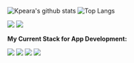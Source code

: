 ![Kpeara's github stats](https://github-readme-stats.vercel.app/api?username=kpeara&show_icons=true&theme=radical)
![Top Langs](https://github-readme-stats.vercel.app/api/top-langs/?username=kpeara&theme=radical&layout=compact)

![](https://img.shields.io/badge/OS:-*nix/windows-informational?style=flat-square&logoColor=white&color=black&labelColor=black)
![](https://img.shields.io/badge/Editor:-intellij/vscode/vim-informational?style=flat-square&logoColor=white&color=black&labelColor=black)

<strong>My Current Stack for App Development:</strong>

![](https://img.shields.io/badge/Backend:-java_spring/node_express-informational?style=flat-square&logo=spring&color=black&labelColor=black)
![](https://img.shields.io/badge/Frontend:-react/angular-informational?style=flat-square&logo=react&color=black&labelColor=black)
![](https://img.shields.io/badge/State_Management:-redux-informational?style=flat-square&logoColor=white&logo=redux&color=black&labelColor=black)
![](https://img.shields.io/badge/DBMS:-postgres-informational?style=flat-square&color=black&labelColor=black)

<!--
Consider Adding: LinkedIn under a section called Contact Me
Consider adding your personal site under a section called: My site (made with react and github pages (gatsby? might help with speed))
-->

<!-- consider this red color: FF5262 -->

<!-- might remove angular, depending on if I use it during work -->

<!-- Add Apache once you get confident using HTTP Service) -->

